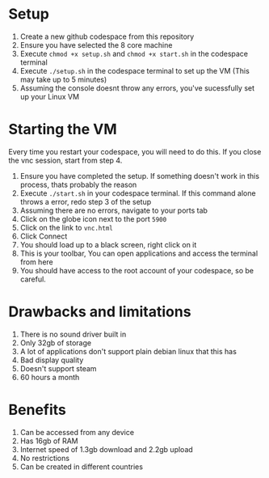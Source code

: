 # Setup
1. Create a new github codespace from this repository<br>
2. Ensure you have selected the 8 core machine<br>
3. Execute ```chmod +x setup.sh``` and ```chmod +x start.sh``` in the codespace terminal<br>
4. Execute ```./setup.sh``` in the codespace terminal to set up the VM (This may take up to 5 minutes)<br>
5. Assuming the console doesnt throw any errors, you've sucessfully set up your Linux VM<br>

# Starting the VM
Every time you restart your codespace, you will need to do this. If you close the vnc session, start from step 4.<br>
1. Ensure you have completed the setup. If something doesn't work in this process, thats probably the reason<br>
2. Execute ```./start.sh``` in your codespace terminal. If this command alone throws a error, redo step 3 of the setup<br>
3. Assuming there are no errors, navigate to your ports tab<br>
4. Click on the globe icon next to the port ```5900```<br>
5. Click on the link to ```vnc.html```<br>
6. Click Connect<br>
7. You should load up to a black screen, right click on it<br>
8. This is your toolbar, You can open applications and access the terminal from here<br>
9. You should have access to the root account of your codespace, so be careful.<br>


# Drawbacks and limitations
1. There is no sound driver built in<br>
2. Only 32gb of storage<br>
3. A lot of applications don't support plain debian linux that this has<br>
4. Bad display quality<br>
5. Doesn't support steam<br>
6. 60 hours a month<br>

# Benefits
1. Can be accessed from any device<br>
2. Has 16gb of RAM<br>
3. Internet speed of 1.3gb download and 2.2gb upload<br>
4. No restrictions<br>
5. Can be created in different countries<br>

